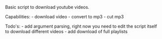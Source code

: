 Basic script to download youtube videos.

Capabilities: 
	- download video
	- convert to mp3
	- cut mp3

Todo's:
	- add argument parsing, right now you need to edit the script itself to download different videos
	- add download of full playlists